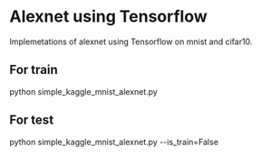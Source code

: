 # Alexnet using Tensorflow
Implemetations of alexnet using Tensorflow on mnist and cifar10.

## For train
python simple_kaggle_mnist_alexnet.py

## For test
python simple_kaggle_mnist_alexnet.py --is_train=False
